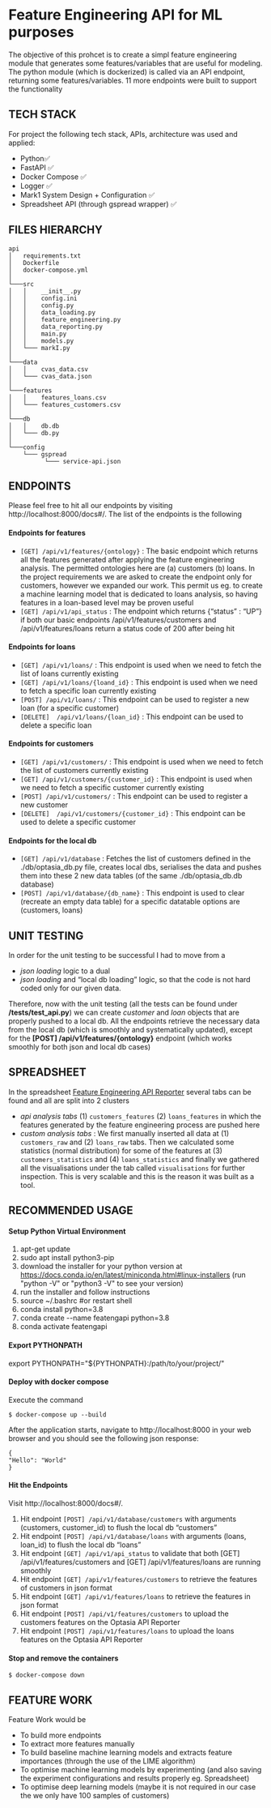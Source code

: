 # Feature Engineering API for ML purposes
The objective of this prohcet is to create a simpl feature engineering module that generates some features/variables that are useful for modeling. The python module (which is dockerized) is called via an API endpoint, returning some features/variables. 11 more endpoints were built to support the functionality



## TECH STACK

For project the following tech stack, APIs, architecture was used and applied: 

* Python✅
* FastAPI ✅
* Docker Compose ✅
* Logger ✅
* Mark1 System Design + Configuration ✅
* Spreadsheet API (through gspread wrapper) ✅




## FILES HIERARCHY

```
api
│   requirements.txt
│   Dockerfile    
│   docker-compose.yml   
│
└───src
│   │    __init__.py
│   │    config.ini
│   │    config.py
│   │    data_loading.py 
│   │    feature_engineering.py
│   │    data_reporting.py 
│   │    main.py
│   │    models.py
│   └─── markI.py
│
└───data
│   │    cvas_data.csv
│   └─── cvas_data.json
│  
└───features
│   │    features_loans.csv
│   └─── features_customers.csv
│ 
└───db
│   │    db.db
│   └─── db.py
│  
└───config
    └─── gspread
          └─── service-api.json
```









## ENDPOINTS

Please feel free to hit all our endpoints by visiting http://localhost:8000/docs#/. The list of the endpoints is the following


#### Endpoints for features
* ```[GET] /api/v1/features/{ontology}``` : The basic endpoint which returns all the features generated after applying the feature engineering analysis. The permitted ontologies here are (a) customers (b) loans. In the project requirements we are asked to create the endpoint only for customers, however we expanded our work. This permit us eg. to create a machine learning model that is dedicated to loans analysis, so having features in a loan-based level may be proven useful
* ```[GET] /api/v1/api_status``` : The endpoint which returns {“status” : “UP”} if both our basic endpoints /api/v1/features/customers  and /api/v1/features/loans return a status code of 200 after being hit

#### Endpoints for loans
* ```[GET] /api/v1/loans/``` : This endpoint is used when we need to fetch the list of loans currently existing
* ```[GET] /api/v1/loans/{loand_id}``` : This endpoint is used when we need to fetch a specific loan currently existing
* ```[POST] /api/v1/loans/``` : This endpoint can be used to register a new loan (for a specific customer)
* ```[DELETE]  /api/v1/loans/{loan_id}``` : This endpoint can be used to delete a specific loan

#### Endpoints for customers
* ```[GET] /api/v1/customers/``` : This endpoint is used when we need to fetch the list of customers currently existing
* ```[GET] /api/v1/customers/{customer_id}``` : This endpoint is used when we need to fetch a specific customer currently existing
* ```[POST] /api/v1/customers/``` : This endpoint can be used to register a new customer
* ```[DELETE]  /api/v1/customers/{customer_id}``` : This endpoint can be used to delete a specific customer


#### Endpoints for the local db
* ```[GET] /api/v1/database``` : Fetches the list of customers defined in the ./db/optasia_db.py file, creates local dbs, serialises the data and pushes them into these 2 new data tables (of the same ./db/optasia_db.db database)
* ```[POST] /api/v1/database/{db_name}``` : This endpoint is used to clear (recreate an empty data table) for a specific datatable options are (customers, loans) 





## UNIT TESTING

In order for the unit testing to be successful I had to move from a 

* *json loading* logic to a dual 
* *json loading* and “local db loading” logic, so that the code is not hard coded only for our given data. 


Therefore, now with the unit testing (all the tests can be found under **/tests/test_api.py**) we can create *customer* and *loan* objects that are properly pushed to a local db. All the endpoints retrieve the necessary data from the local db (which is smoothly and systematically updated), except for the **[POST] /api/v1/features/{ontology}** endpoint (which works smoothly for both json and local db cases)





## SPREADSHEET

In the spreadsheet [Feature Engineering API Reporter](https://docs.google.com/spreadsheets/d/1iIBuignJj5oPW7NDRlirenACJuEEeV2RZOi5X9NSH7A/edit#gid=822346508) several tabs can be found and all are split into 2 clusters

* *api analysis tabs* (1) `customers_features` (2) `loans_features` in which the features generated by the feature engineering process are pushed here
* *custom analysis tabs* : We first manually inserted all data at (1) `customers_raw` and (2) `loans_raw` tabs. Then we calculated some statistics (normal distribution) for some of the features at (3) `customers_statistics` and (4) `loans_statistics` and finally we gathered all the visualisations under the tab called `visualisations` for further inspection. This is very scalable and this is the reason it was built as a tool. 




## RECOMMENDED USAGE

####  Setup Python Virtual Environment
1. apt-get update
2. sudo apt install python3-pip
3. download the installer for your python version at https://docs.conda.io/en/latest/miniconda.html#linux-installers
(run "python -V" or "python3 -V" to see your version)
4. run the installer and follow instructions
5. source ~/.bashrc #or restart shell
6. conda install python=3.8
7. conda create --name featengapi python=3.8
8. conda activate featengapi

#### Export PYTHONPATH  
export PYTHONPATH="${PYTHONPATH}:/path/to/your/project/"

#### Deploy with docker compose
Execute the command 

```$ docker-compose up --build```

After the application starts, navigate to http://localhost:8000 in your web browser and you should see the following json response:

```
{
"Hello": "World"
}
```


#### Hit the Endpoints
Visit http://localhost:8000/docs#/.


1. Hit endpoint ```[POST] /api/v1/database/customers```  with arguments (customers, customer_id) to flush the local db “customers” 
2. Hit endpoint ```[POST] /api/v1/database/loans```  with arguments (loans, loan_id) to flush the local db “loans” 
3. Hit endpoint ```[GET] /api/v1/api_status``` to validate that both [GET] /api/v1/features/customers and [GET] /api/v1/features/loans are running smoothly 
4. Hit endpoint ```[GET] /api/v1/features/customers``` to retrieve the features of customers in json format 
5. Hit endpoint ```[GET] /api/v1/features/loans``` to retrieve the features in json format 
8. Hit endpoint ```[POST] /api/v1/features/customers``` to upload the customers features on the Optasia API Reporter 
9. Hit endpoint ```[POST] /api/v1/features/loans``` to upload the loans features on the Optasia API Reporter 


#### Stop and remove the containers 

```$ docker-compose down```


## FEATURE WORK 

Feature Work would be 

* To build more endpoints
* To extract more features manually
* To build baseline machine learning models and extracts feature importances (through the use of the LIME algorithm)
* To optimise machine learning models by experimenting (and also saving the experiment configurations and results properly eg. Spreadsheet)
* To optimise deep learning models (maybe it is not required in our case the we only have 100 samples of customers) 
